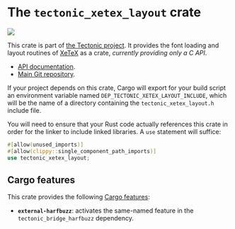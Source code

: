 # The `tectonic_xetex_layout` crate

[![](http://meritbadge.herokuapp.com/tectonic_xetex_layout)](https://crates.io/crates/tectonic_xetex_layout)

This crate is part of [the Tectonic
project](https://tectonic-typesetting.github.io/en-US/). It provides the font
loading and layout routines of [XeTeX] as a crate, *currently providing only a C
API*.

[XeTeX]: http://xetex.sourceforge.net/

- [API documentation](https://docs.rs/tectonic_xetex_layout/).
- [Main Git repository](https://github.com/tectonic-typesetting/tectonic/).

If your project depends on this crate, Cargo will export for your build script
an environment variable named `DEP_TECTONIC_XETEX_LAYOUT_INCLUDE`, which will be
the name of a directory containing the `tectonic_xetex_layout.h` include file.

You will need to ensure that your Rust code actually references this crate in
order for the linker to include linked libraries. A `use` statement will
suffice:

```rust
#[allow(unused_imports)]
#[allow(clippy::single_component_path_imports)]
use tectonic_xetex_layout;
```


## Cargo features

This crate provides the following [Cargo features][features]:

[features]: https://doc.rust-lang.org/cargo/reference/features.html

- **`external-harfbuzz`**: activates the same-named feature in
  the `tectonic_bridge_harfbuzz` dependency.
